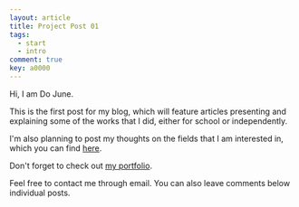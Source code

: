 ```yaml
---
layout: article
title: Project Post 01
tags: 
  - start 
  - intro
comment: true
key: a0000
---
```


Hi, I am Do June. 

This is the first post for my blog, which will feature articles presenting and explaining some of the works that I did, either for school or independently.

I'm also planning to post my thoughts on the fields that I am interested in, which you can find [here](https://mindojune.github.io/about.html).

Don't forget to check out [my portfolio](https://mindojune.github.io/portfolio.html).

Feel free to contact me through email.
You can also leave comments below individual posts.
